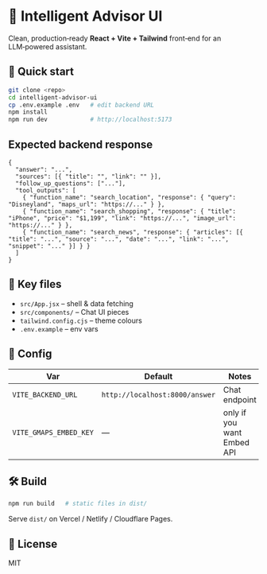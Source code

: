 # 🧠 Intelligent Advisor UI

Clean, production‑ready **React + Vite + Tailwind** front‑end for an LLM‑powered assistant.

## 🚀 Quick start

```bash
git clone <repo>
cd intelligent-advisor-ui
cp .env.example .env   # edit backend URL
npm install
npm run dev            # http://localhost:5173
```

## Expected backend response

```jsonc
{
  "answer": "...",
  "sources": [{ "title": "", "link": "" }],
  "follow_up_questions": ["..."],
  "tool_outputs": [
    { "function_name": "search_location", "response": { "query": "Disneyland", "maps_url": "https://..." } },
    { "function_name": "search_shopping", "response": { "title": "iPhone", "price": "$1,199", "link": "https://...", "image_url": "https://..." } },
    { "function_name": "search_news", "response": { "articles": [{ "title": "...", "source": "...", "date": "...", "link": "...", "snippet": "..." }] } }
  ]
}
```

## 📂 Key files

* `src/App.jsx` – shell & data fetching  
* `src/components/` – Chat UI pieces  
* `tailwind.config.cjs` – theme colours  
* `.env.example` – env vars

## 🔧 Config

| Var | Default | Notes |
|-----|---------|-------|
| `VITE_BACKEND_URL` | `http://localhost:8000/answer` | Chat endpoint |
| `VITE_GMAPS_EMBED_KEY` | — | only if you want Embed API |

## 🛠 Build

```bash
npm run build   # static files in dist/
```

Serve `dist/` on Vercel / Netlify / Cloudflare Pages.

## 📄 License

MIT

